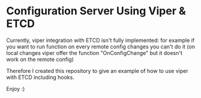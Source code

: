 # Configuration Server Using Viper & ETCD

Currently, viper integration with ETCD isn't fully implemented:
for example if you want to run function on every remote config changes you can't do it (on local changes viper offer the function "OnConfigChange" but it doesn't work on the remote config)

Therefore I created this repository to give an example of how to use viper with ETCD including hooks.

Enjoy :)